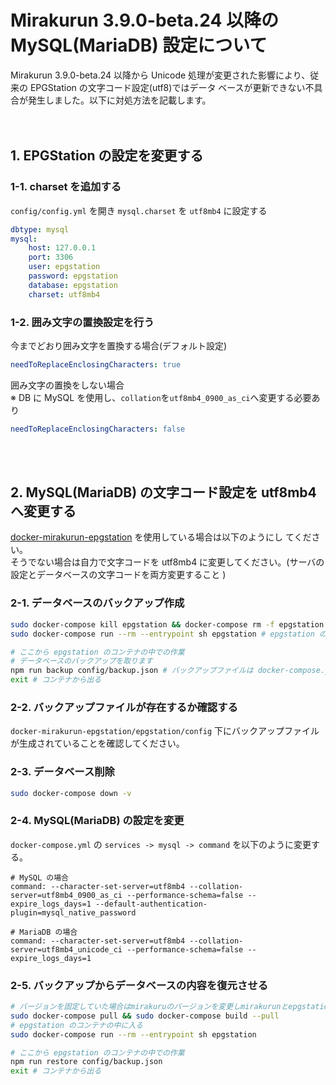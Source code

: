 # Mirakurun 3.9.0-beta.24 以降の MySQL(MariaDB) 設定について

Mirakurun 3.9.0-beta.24 以降から Unicode 処理が変更された影響により、従来の EPGStation の文字コード設定(utf8)ではデータ
ベースが更新できない不具合が発生しました。以下に対処方法を記載します。  
<br></br>

## 1. EPGStation の設定を変更する

### 1-1. charset を追加する

`config/config.yml` を開き `mysql.charset` を `utf8mb4` に設定する

```yaml
dbtype: mysql
mysql:
    host: 127.0.0.1
    port: 3306
    user: epgstation
    password: epgstation
    database: epgstation
    charset: utf8mb4
```

### 1-2. 囲み文字の置換設定を行う

今までどおり囲み文字を置換する場合(デフォルト設定)

```yaml
needToReplaceEnclosingCharacters: true
```

囲み文字の置換をしない場合  
※ DB に MySQL を使用し、`collation`を`utf8mb4_0900_as_ci`へ変更する必要あり

```yaml
needToReplaceEnclosingCharacters: false
```

<br></br>

## 2. MySQL(MariaDB) の文字コード設定を utf8mb4 へ変更する

[docker-mirakurun-epgstation](https://github.com/l3tnun/docker-mirakurun-epgstation) を使用している場合は以下のようにし
てください。  
そうでない場合は自力で文字コードを utf8mb4 に変更してください。(サーバの設定とデータベースの文字コードを両方変更すること
)

### 2-1. データベースのバックアップ作成

```bash
sudo docker-compose kill epgstation && docker-compose rm -f epgstation # コンテナを落とす
sudo docker-compose run --rm --entrypoint sh epgstation # epgstation のコンテナの中に入る

# ここから epgstation のコンテナの中での作業
# データベースのバックアップを取ります
npm run backup config/backup.json # バックアップファイルは docker-compose.yml の volumes でマウントしている先を指定すること
exit # コンテナから出る
```

### 2-2. バックアップファイルが存在するか確認する

`docker-mirakurun-epgstation/epgstation/config` 下にバックアップファイルが生成されていることを確認してください。

### 2-3. データベース削除

```bash
sudo docker-compose down -v
```

### 2-4. MySQL(MariaDB) の設定を変更

`docker-compose.yml` の `services -> mysql -> command` を以下のように変更する。

```
# MySQL の場合
command: --character-set-server=utf8mb4 --collation-server=utf8mb4_0900_as_ci --performance-schema=false --expire_logs_days=1 --default-authentication-plugin=mysql_native_password
```

```
# MariaDB の場合
command: --character-set-server=utf8mb4 --collation-server=utf8mb4_unicode_ci --performance-schema=false --expire_logs_days=1
```

### 2-5. バックアップからデータベースの内容を復元させる

```bash
# バージョンを固定していた場合はmirakuruのバージョンを変更しmirakurunとepgstationを更新する
sudo docker-compose pull && sudo docker-compose build --pull
# epgstation のコンテナの中に入る
sudo docker-compose run --rm --entrypoint sh epgstation

# ここから epgstation のコンテナの中での作業
npm run restore config/backup.json
exit # コンテナから出る
```
